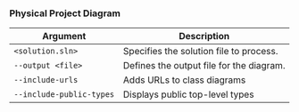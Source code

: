### Physical Project Diagram

| Argument            | Description                                  |
|---------------------|----------------------------------------------|
| `<solution.sln>` | Specifies the solution file to process. |
| `--output <file>` | Defines the output file for the diagram. |
| `--include-urls`    | Adds URLs to class diagrams                 |
| `--include-public-types` | Displays public top-level types        |

